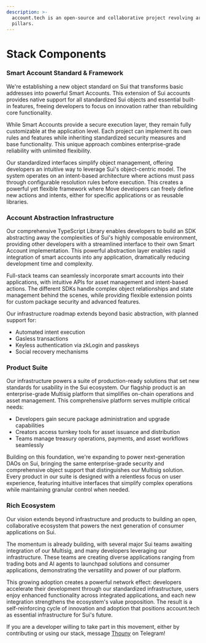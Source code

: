 ```yaml
---
description: >-
  account.tech is an open-source and collaborative project revolving around 4
  pillars.
---
```


# Stack Components

### **Smart Account Standard & Framework**

We're establishing a new object standard on Sui that transforms basic addresses into powerful Smart Accounts. This extension of Sui accounts provides native support for all standardized Sui objects and essential built-in features, freeing developers to focus on innovation rather than rebuilding core functionality.

While Smart Accounts provide a secure execution layer, they remain fully customizable at the application level. Each project can implement its own rules and features while inheriting standardized security measures and base functionality. This unique approach combines enterprise-grade reliability with unlimited flexibility.

Our standardized interfaces simplify object management, offering developers an intuitive way to leverage Sui's object-centric model. The system operates on an intent-based architecture where actions must pass through configurable resolution rules before execution. This creates a powerful yet flexible framework where Move developers can freely define new actions and intents, either for specific applications or as reusable libraries.

### **Account Abstraction Infrastructure**

Our comprehensive TypeScript Library enables developers to build an SDK abstracting away the complexities of Sui's highly composable environment, providing other developers with a streamlined interface to their own Smart Account implementation. This powerful abstraction layer enables rapid integration of smart accounts into any application, dramatically reducing development time and complexity.

Full-stack teams can seamlessly incorporate smart accounts into their applications, with intuitive APIs for asset management and intent-based actions. The different SDKs handle complex object relationships and state management behind the scenes, while providing flexible extension points for custom package security and advanced features.

Our infrastructure roadmap extends beyond basic abstraction, with planned support for:

* Automated intent execution
* Gasless transactions
* Keyless authentication via zkLogin and passkeys
* Social recovery mechanisms

### **Product Suite**

Our infrastructure powers a suite of production-ready solutions that set new standards for usability in the Sui ecosystem. Our flagship product is an enterprise-grade Multisig platform that simplifies on-chain operations and asset management. This comprehensive platform serves multiple critical needs:

* Developers gain secure package administration and upgrade capabilities
* Creators access turnkey tools for asset issuance and distribution
* Teams manage treasury operations, payments, and asset workflows seamlessly

Building on this foundation, we're expanding to power next-generation DAOs on Sui, bringing the same enterprise-grade security and comprehensive object support that distinguishes our Multisig solution. Every product in our suite is designed with a relentless focus on user experience, featuring intuitive interfaces that simplify complex operations while maintaining granular control when needed.

### **Rich Ecosystem**

Our vision extends beyond infrastructure and products to building an open, collaborative ecosystem that powers the next generation of consumer applications on Sui.

The momentum is already building, with several major Sui teams awaiting integration of our Multisig, and many developers leveraging our infrastructure. These teams are creating diverse applications ranging from trading bots and AI agents to launchpad solutions and consumer applications, demonstrating the versatility and power of our platform.

This growing adoption creates a powerful network effect: developers accelerate their development through our standardized infrastructure, users enjoy enhanced functionality across integrated applications, and each new integration strengthens the ecosystem's value proposition. The result is a self-reinforcing cycle of innovation and adoption that positions account.tech as essential infrastructure for Sui's future.

If you are a developer willing to take part in this movement, either by contributing or using our stack, message [Thouny](https://t.me/Thouny) on Telegram!&#x20;
